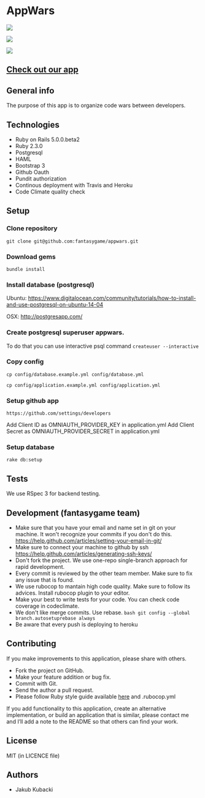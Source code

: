 # AppWars

[![](http://img.shields.io/travis/fantasygame/appwars.svg?style=flat-square)](https://travis-ci.org/fantasygame/appwars)

[![](http://img.shields.io/codeclimate/github/fantasygame/appwars.svg?style=flat-square)](https://codeclimate.com/github/fantasygame/appwars)

[![](http://img.shields.io/codeclimate/coverage/github/fantasygame/appwars.svg?style=flat-square)](https://codeclimate.com/github/fantasygame/appwars)

## [Check out our app](http://appwars.herokuapp.com/)

## General info

The purpose of this app is to organize code wars between developers.

## Technologies

* Ruby on Rails 5.0.0.beta2
* Ruby 2.3.0
* Postgresql
* HAML
* Bootstrap 3
* Github Oauth
* Pundit authorization
* Continous deployment with Travis and Heroku
* Code Climate quality check

## Setup
### Clone repository
`git clone git@github.com:fantasygame/appwars.git`

### Download gems
`bundle install`

### Install database (postgresql)

Ubuntu: https://www.digitalocean.com/community/tutorials/how-to-install-and-use-postgresql-on-ubuntu-14-04

OSX: http://postgresapp.com/

### Create postgresql superuser appwars.

To do that you can use interactive psql command
`createuser --interactive`

### Copy config
`cp config/database.example.yml config/database.yml`

`cp config/application.example.yml config/application.yml`

### Setup github app
`https://github.com/settings/developers`

Add Client ID as OMNIAUTH_PROVIDER_KEY in application.yml
Add Client Secret as OMNIAUTH_PROVIDER_SECRET in application.yml

### Setup database
`rake db:setup`

## Tests
We use RSpec 3 for backend testing.

## Development (fantasygame team)
* Make sure that you have your email and name set in git on your machine. It won't recognize your commits if you don't do this. https://help.github.com/articles/setting-your-email-in-git/
* Make sure to connect your machine to github by ssh https://help.github.com/articles/generating-ssh-keys/
* Don't fork the project. We use one-repo single-branch approach for rapid development.
* Every commit is reviewed by the other team member. Make sure to fix any issue that is found.
* We use rubocop to mantain high code quality. Make sure to follow its advices. Install rubocop plugin to your editor.
* Make your best to write tests for your code. You can check code coverage in codeclimate.
* We don't like merge commits. Use rebase. `bash git config --global branch.autosetuprebase always`
* Be aware that every push is deploying to heroku

## Contributing

If you make improvements to this application, please share with others.

* Fork the project on GitHub.
* Make your feature addition or bug fix.
* Commit with Git.
* Send the author a pull request.
* Please follow Ruby style guide available [here](https://github.com/bbatsov/ruby-style-guide) and .rubocop.yml

If you add functionality to this application, create an alternative
implementation, or build an application that is similar, please contact
me and I’ll add a note to the README so that others can find your work.

## License

MIT (in LICENCE file)

## Authors

* Jakub Kubacki
